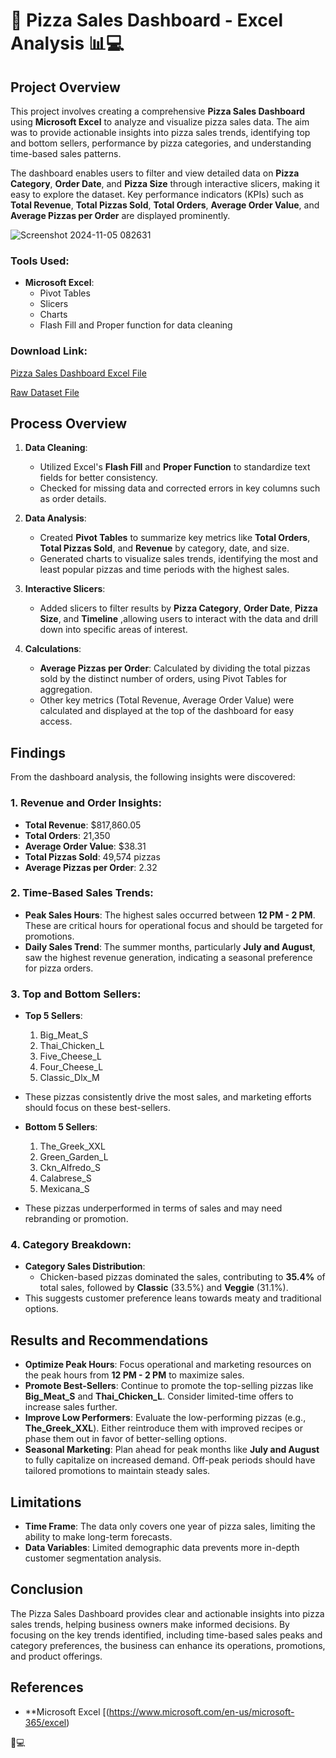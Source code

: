 # 🍕 Pizza Sales Dashboard - Excel Analysis 📊💻

## Project Overview
This project involves creating a comprehensive **Pizza Sales Dashboard** using **Microsoft Excel** to analyze and visualize pizza sales data. The aim was to provide actionable insights into pizza sales trends, identifying top and bottom sellers, performance by pizza categories, and understanding time-based sales patterns. 

The dashboard enables users to filter and view detailed data on **Pizza Category**, **Order Date**, and **Pizza Size** through interactive slicers, making it easy to explore the dataset. Key performance indicators (KPIs) such as **Total Revenue**, **Total Pizzas Sold**, **Total Orders**, **Average Order Value**, and **Average Pizzas per Order** are displayed prominently.

![Screenshot 2024-11-05 082631](https://github.com/user-attachments/assets/06fb4da5-3566-4878-a625-c12558d07733)


### Tools Used:
- **Microsoft Excel**:
  - Pivot Tables
  - Slicers
  - Charts
  - Flash Fill and Proper function for data cleaning

### Download Link:
[Pizza Sales Dashboard Excel File](https://example-link-to-download.com)

[Raw Dataset File](https://github.com/InsightsByJoe/Pizza-Sales-Dashboard/blob/main/pizza_sales_raw%20excel%20file.xlsx)

## Process Overview
1. **Data Cleaning**:
   - Utilized Excel's **Flash Fill** and **Proper Function** to standardize text fields for better consistency.
   - Checked for missing data and corrected errors in key columns such as order details.

2. **Data Analysis**:
   - Created **Pivot Tables** to summarize key metrics like **Total Orders**, **Total Pizzas Sold**, and **Revenue** by category, date, and size.
   - Generated charts to visualize sales trends, identifying the most and least popular pizzas and time periods with the highest sales.

3. **Interactive Slicers**:
   - Added slicers to filter results by **Pizza Category**, **Order Date**,  **Pizza Size**, and **Timeline** ,allowing users to interact with the data and drill down into specific areas of interest.

4. **Calculations**:
   - **Average Pizzas per Order**: Calculated by dividing the total pizzas sold by the distinct number of orders, using Pivot Tables for aggregation.
   - Other key metrics (Total Revenue, Average Order Value) were calculated and displayed at the top of the dashboard for easy access.

## Findings
From the dashboard analysis, the following insights were discovered:

### 1. **Revenue and Order Insights**:
   - **Total Revenue**: $817,860.05
   - **Total Orders**: 21,350
   - **Average Order Value**: $38.31
   - **Total Pizzas Sold**: 49,574 pizzas
   - **Average Pizzas per Order**: 2.32

### 2. **Time-Based Sales Trends**:
   - **Peak Sales Hours**: The highest sales occurred between **12 PM - 2 PM**. These are critical hours for operational focus and should be targeted for promotions.
   - **Daily Sales Trend**: The summer months, particularly **July and August**, saw the highest revenue generation, indicating a seasonal preference for pizza orders.

### 3. **Top and Bottom Sellers**:
   - **Top 5 Sellers**:
     1. Big_Meat_S
     2. Thai_Chicken_L
     3. Five_Cheese_L
     4. Four_Cheese_L
     5. Classic_Dlx_M
   - These pizzas consistently drive the most sales, and marketing efforts should focus on these best-sellers.
   
   - **Bottom 5 Sellers**:
     1. The_Greek_XXL
     2. Green_Garden_L
     3. Ckn_Alfredo_S
     4. Calabrese_S
     5. Mexicana_S
   - These pizzas underperformed in terms of sales and may need rebranding or promotion.

### 4. **Category Breakdown**:
   - **Category Sales Distribution**: 
     - Chicken-based pizzas dominated the sales, contributing to **35.4%** of total sales, followed by **Classic** (33.5%) and **Veggie** (31.1%).
   - This suggests customer preference leans towards meaty and traditional options.

## Results and Recommendations
- **Optimize Peak Hours**: Focus operational and marketing resources on the peak hours from **12 PM - 2 PM** to maximize sales.
- **Promote Best-Sellers**: Continue to promote the top-selling pizzas like **Big_Meat_S** and **Thai_Chicken_L**. Consider limited-time offers to increase sales further.
- **Improve Low Performers**: Evaluate the low-performing pizzas (e.g., **The_Greek_XXL**). Either reintroduce them with improved recipes or phase them out in favor of better-selling options.
- **Seasonal Marketing**: Plan ahead for peak months like **July and August** to fully capitalize on increased demand. Off-peak periods should have tailored promotions to maintain steady sales.

## Limitations
- **Time Frame**: The data only covers one year of pizza sales, limiting the ability to make long-term forecasts.
- **Data Variables**: Limited demographic data prevents more in-depth customer segmentation analysis.

## Conclusion
The Pizza Sales Dashboard provides clear and actionable insights into pizza sales trends, helping business owners make informed decisions. By focusing on the key trends identified, including time-based sales peaks and category preferences, the business can enhance its operations, promotions, and product offerings.

## References
- **Microsoft Excel [(https://www.microsoft.com/en-us/microsoft-365/excel)

🍕💻

